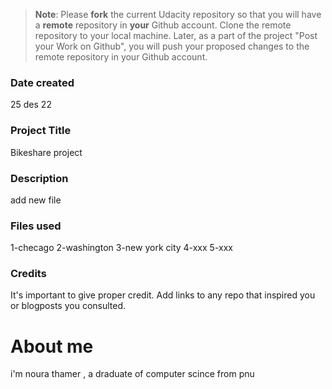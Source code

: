>**Note**: Please **fork** the current Udacity repository so that you will have a **remote** repository in **your** Github account. Clone the remote repository to your local machine. Later, as a part of the project "Post your Work on Github", you will push your proposed changes to the remote repository in your Github account.

### Date created
25 des 22

### Project Title
Bikeshare project

### Description
add new file 

### Files used
1-checago
2-washington
3-new york city
4-xxx
5-xxx

### Credits
It's important to give proper credit. Add links to any repo that inspired you or blogposts you consulted.
# About me 
i'm noura thamer , a draduate of computer scince from pnu
